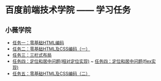 # 百度前端技术学院 —— 学习任务

## 小薇学院

- [任务一：零基础HTML编码](/xiaowei/task1.html)
- [任务二：零基础HTML及CSS编码（一）](/xiaowei/task2.html)
- [任务三：三栏式布局](/xiaowei/task3.html)
- [任务四：定位和居中问题(相对定位实现)](/xiaowei/task4.html) ~ [任务四：定位和居中问题(flex实现)](/xiaowei/task4_1.html)
- [任务五：零基础HTML及CSS编码（二）](/xiaowei/task5.html)